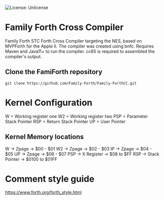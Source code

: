 ![License: Unlicense](https://img.shields.io/badge/license-Unlicense-blue.svg)

# Family Forth Cross Compiler

Family Forth STC Forth Cross Compiler targeting the NES, based on MVPForth for the Apple II.
The compiler was created using bnfc.  Requires Maven and Java11+ to run the compiler.
cc65 is required to assembled the compiler's output.

## Clone the FamiForth repository

```
git clone https://github.com/Family-Forth/Family-ForthCC.git
```

# Kernel Configuration
W   = Working register one
W2   = Working register two
PSP = Parameter Stack Pointer
RSP = Return Stack Pointer
UP  = User Pointer

## Kernel Memory locations
W    ->  Zpage         -> $00 - $01
W2   ->  Zpage         -> $02 - $03
IP   ->  Zpage         -> $04 - $05
UP   ->  Zpage         -> $06 - $07
PSP  ->  X Register    -> $08 to $FF
RSP  ->  Stack Pointer -> $0100 to $01FF


# Comment style guide

https://www.forth.org/forth_style.html
